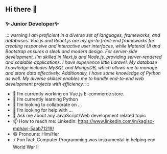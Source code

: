 
  
  ## Hi there 👋


### ✨ Junior Developer✨ 

::: warning
*I am proficient in a diverse set of languages, frameworks, and databases. Vue.js and React.js are my go-to front-end frameworks for creating responsive and interactive user interfaces, while Material UI and Bootstrap ensures a sleek and modern design. For server-side development, I'm skilled in Next.js and Node.js, providing server-rendered and scalable applications. I have experience little Laravel. My database knowledge includes MySQL and MongoDB, which allows me to manage and store data effectively. Additionally, I have some knowledge of Python as well. My diverse skillset enables me to handle end-to-end web development projects with efficiency.*
:::

- 🔭 I’m currently working on Vue.js E-commerce store.
- 🌱 I’m currently learning Python
- 👯 I’m looking to collaborate on ...
- 🤔 I’m looking for help with ...
- 💬 Ask me about any JavaScript/Web development related topic
- 📫 How to reach me: LinkedIn: https://www.linkedin.com/in/kagiso-mphayi-5aab71219/
- 😄 Pronouns: Him/Her
- ⚡ Fun fact: Computer Programming was instrumental in helping end World War II

